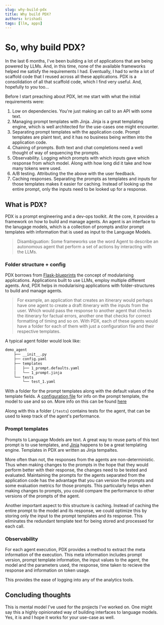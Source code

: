 ```yaml
---
slug: why-build-pdx
title: Why build PDX?
authors: krishadi
tags: [llm, apps]
---
```


# So, why build PDX?

In the last 6 months, I've been building a lot of applications that are being powered by LLMs. And, in this time, none of the available frameworks helped me satisfy the requirements I had. Eventually, I had to write a lot of scaffold code that I reused across all these applications. PDX is a consolidation of all that scaffold code, which I find very useful. And, hopefully to you too...

<!--truncate-->

Before I start preaching about PDX, let me start with what the initial requirements were:

1. Low on dependencies. You're just making an call to an API with some text.
2. Managing prompt templates with Jinja. Jinja is a great templating engine, which is well architected for the use-cases one might encounter.
3. Separating prompt templates with the application code. Prompt templates are plaint text, and it has no business being written into the application code.
4. Chaining of prompts. Both text and chat completions need a well thought of way of sequencing the prompts.
5. Observability. Logging which prompts with which inputs gave which response from which model. Along with how long did it take and how many tokens were used.
6. A/B testing. Attributing the the above with the user feedback.
7. Caching responses. Separating the prompts as templates and inputs for those templates makes it easier for caching. Instead of looking up the entire prompt, only the inputs need to be looked up for a response.

## What is PDX?

PDX is a prompt engineering and a dev-ops toolkit. At the core, it provides a framework on how to build and manage agents. An agent is an interface to the lanugage models, which is a collection of prompts and/or prompt templates with information that is used as input to the Language Models.

> Disambiguation: Some frameworks use the word Agent to describe an autonomous agent that perform a set of actions by interacting with the LLMs.

### Folder structure + config

PDX borrows from [Flask-blueprints](https://flask.palletsprojects.com/en/2.3.x/blueprints/#) the concept of modularising applications. Applications built to use LLMs, employ multiple different agents. And, PDX helps in modularising applications with folder-structures to build and manage agents.

> For example, an application that creates an itinerary would perhaps have one agent to create a draft itinerary with the inputs from the user. Which would pass the response to another agent that checks the itinerary for factual errors, another one that checks for correct formatting of timing and so on. With PDX, each of these agents would have a folder for each of them with just a configuration file and their respective templates.

A typical agent folder would look like:

```bash
demo_agent
    ├── __init__.py
    ├── config.yaml
    ├── templates
    │   ├── 1_prompt.defaults.yaml
    │   └── 1_prompt.jinja
    └── tests
        └── test_1.yaml
```

With a folder for the prompt templates along with the default values of the template fields. A [configuration file](../../docs/getting-started/main-concepts#agent-configuration) for info on the prompt template, the model to use and so on. More info on this can be found [here](../../docs/getting-started/main-concepts#agent-configuration)

Along with this a folder (`/tests`) contains tests for the agent, that can be used to keep track of the agent's performance.

### Prompt templates

Prompts to Language Models are text. A great way to reuse parts of this text prompt is to use templates, and [Jinja](https://jinja.palletsprojects.com/en/3.1.x/) happens to be a great templating engine. Templates in PDX are written as Jinja tempaltes.

More often than not, the responses from the agents are non-deterministic. Thus when making changes to the prompts in the hope that they would perform better with their response, the changes need to be tested and evaluated. Maintaining the prompts for the agents separated from the application code has the advantage that you can version the prompts and some evaluation metrics for those prompts. This particularly helps when making changes to prompts, you could compare the performance to other versions of the prompts of the agent.

Another important aspect to this structure is caching. Instead of caching the entire prompt to the model and its response, we could optimize this by storing only the input to the prompt templates and its response. This eliminates the redundant template text for being stored and processed for each call.

### Observability

For each agent execution, PDX provides a method to extract the meta information of the execution. This meta information includes prompt version, prompt template information, the input values to the agent, the model and the parameters used, the response, time taken to recieve the response and information on token usage.

This provides the ease of logging into any of the analytics tools.

## Concluding thoughts

This is mental model I've used for the projects I've worked on. One might say this a highly opinionated way of building interfaces to language models. Yes, it is and I hope it works for your use-case as well.
